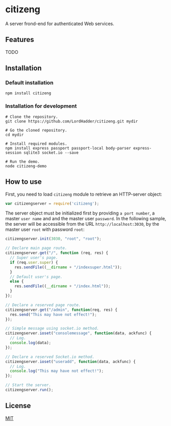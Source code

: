 # citizeng

A server frond-end for authenticated Web services. 

## Features

TODO

## Installation

### Default installation

```
npm install citizeng
```

### Installation for development

```
# Clone the repository.
git clone https://github.com/LordHadder/citizeng.git mydir

# Go the cloned repository.
cd mydir

# Install required modules.
npm install express passport passport-local body-parser express-session sqlite3 socket.io --save

# Run the demo.
node citizeng-demo
```

## How to use

First, you need to load `citizeng` module to retrieve an HTTP-server object:

```JavaScript
var citizengserver = require('citizeng');
```

The server object must be initialized first by providing `a port number`, a master `user name` and and the master user `password`. In the following sample, the server will be accessible from the URL `http://localhost:3030`, by the master user `root` with password `root`:

```JavaScript
citizengserver.init(3030, "root", "root");
```

```JavaScript
// Declare main page route.
citizengserver.get("/", function (req, res) {
  // Super user's page.
  if (req.user.super) {
    res.sendFile((__dirname + "/indexsuper.html"));
  }
  // Default user's page.
  else {
    res.sendFile((__dirname + "/index.html"));
  }
});
```

```JavaScript
// Declare a reserved page route.
citizengserver.get("/admin", function(req, res) {
  res.send("This may have not effect!");
});
```

```JavaScript
// Simple message using socket.io method.
citizengserver.ioset("consolemessage", function(data, ackfunc) {
  // Log.
  console.log(data);
});
```

```JavaScript
// Declare a reserved Socket.io method.
citizengserver.ioset("useradd", function(data, ackfunc) {
  // Log.
  console.log("This may have not effect!");
});
```

```JavaScript
// Start the server.
citizengserver.run();
```

## License

[MIT](https://github.com/socketio/socket.io/blob/master/LICENSE)

